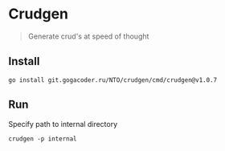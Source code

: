 # Crudgen
> Generate crud's at speed of thought

## Install
```shell
go install git.gogacoder.ru/NTO/crudgen/cmd/crudgen@v1.0.7
```

## Run
Specify path to internal directory 
```shell
crudgen -p internal
```

